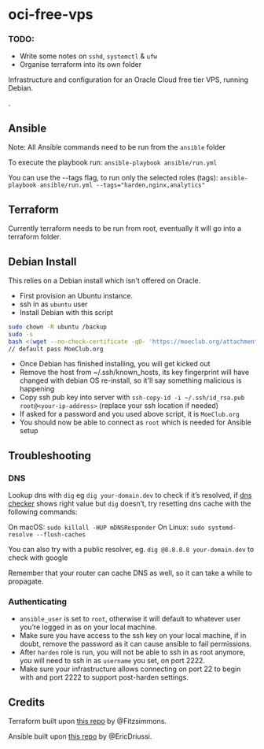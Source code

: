 # oci-free-vps

### TODO:

- Write some notes on `sshd`, `systemctl` & `ufw`
- Organise terraform into its own folder

Infrastructure and configuration for an Oracle Cloud free tier VPS, running Debian.

.

## Ansible

Note: All Ansible commands need to be run from the `ansible` folder

To execute the playbook run:
`ansible-playbook ansible/run.yml`

You can use the --tags flag, to run only the selected roles (tags):
`ansible-playbook ansible/run.yml --tags="harden,nginx,analytics"`

## Terraform

Currently terraform needs to be run from root, eventually it will go into a terraform folder.

## Debian Install

This relies on a Debian install which isn't offered on Oracle.

- First provision an Ubuntu instance.
- ssh in as `ubuntu` user
- Install Debian with this script

```bash
sudo chown -R ubuntu /backup
sudo -s
bash <(wget --no-check-certificate -qO- 'https://moeclub.org/attachment/LinuxShell/InstallNET.sh') -d 12 -v 64 -a -firmware
// default pass MoeClub.org
```

- Once Debian has finished installing, you will get kicked out
- Remove the host from ~/.ssh/known_hosts, its key fingerprint will have changed with debian OS re-install, so it'll say something malicious is happening
- Copy ssh pub key into server with `ssh-copy-id -i ~/.ssh/id_rsa.pub root@<your-ip-address>` (replace your ssh location if needed)
- If asked for a password and you used above script, it is `MoeClub.org`
- You should now be able to connect as `root` which is needed for Ansible setup

## Troubleshooting

### DNS

Lookup dns with `dig` eg `dig your-domain.dev` to check if it’s resolved, if [dns checker](https://dnschecker.org) shows right value but `dig` doesn’t, try resetting dns cache with the following commands:

On macOS:
`sudo killall -HUP mDNSResponder`
On Linux:
`sudo systemd-resolve --flush-caches`

You can also try with a public resolver, eg.
`dig @8.8.8.8 your-domain.dev` to check with google

Remember that your router can cache DNS as well, so it can take a while to propagate.

### Authenticating

- `ansible_user` is set to `root`, otherwise it will default to whatever user you’re logged in as on your local machine.
- Make sure you have access to the ssh key on your local machine, if in doubt, remove the password as it can cause ansible to fail permissions.
- After `harden` role is run, you will not be able to ssh in as root anymore, you will need to ssh in as `username` you set, on port 2222.
- Make sure your infrastructure allows connecting on port 22 to begin with and port 2222 to support post-harden settings.

## Credits

Terraform built upon [this repo](https://github.com/Fitzsimmons/oracle-always-free-vps?tab=readme-ov-file) by @Fitzsimmons.

Ansible built upon [this repo](https://github.com/EricDriussi/host-your-own?tab=readme-ov-file) by @EricDriussi.

